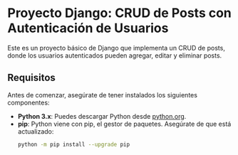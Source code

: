 # Proyecto Django: CRUD de Posts con Autenticación de Usuarios

Este es un proyecto básico de Django que implementa un CRUD de posts, donde los usuarios autenticados pueden agregar, editar y eliminar posts.

## Requisitos

Antes de comenzar, asegúrate de tener instalados los siguientes componentes:

- **Python 3.x**: Puedes descargar Python desde [python.org](https://www.python.org/downloads/).
- **pip**: Python viene con pip, el gestor de paquetes. Asegúrate de que está actualizado:
  ```bash
  python -m pip install --upgrade pip
